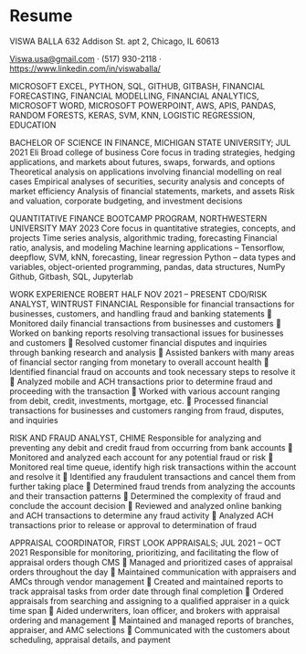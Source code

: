 # Resume
VISWA BALLA
632 Addison St. apt 2, Chicago, IL 60613

Viswa.usa@gmail.com · (517) 930-2118 · https://www.linkedin.com/in/viswaballa/

MICROSOFT EXCEL, PYTHON, SQL, GITHUB, GITBASH, FINANCIAL FORECASTING, FINANCIAL MODELLING, FINANCIAL ANALYTICS, MICROSOFT
WORD, MICROSOFT POWERPOINT, AWS, APIS, PANDAS, RANDOM FORESTS, KERAS, SVM, KNN, LOGISTIC REGRESSION,
EDUCATION

BACHELOR OF SCIENCE IN FINANCE, MICHIGAN STATE UNIVERSITY; JUL 2021
Eli Broad college of business
 Core focus in trading strategies, hedging applications, and markets about futures, swaps, forwards, and options
 Theoretical analysis on applications involving financial modelling on real cases
 Empirical analyses of securities, security analysis and concepts of market efficiency
 Analysis of financial statements, markets, and assets
 Risk and valuation, corporate budgeting, and investment decisions
 
QUANTITATIVE FINANCE BOOTCAMP PROGRAM, NORTHWESTERN UNIVERSITY MAY 2023
 Core focus in quantitative strategies, concepts, and projects
 Time series analysis, algorithmic trading, forecasting
 Financial ratio, analysis, and modeling
 Machine learning applications – Tensorflow, deepflow, SVM, kNN, forecasting, linear regression
 Python – data types and variables, object-oriented programming, pandas, data structures, NumPy
 Github, Gitbash, SQL, Jupyterlab
 
WORK EXPERIENCE
ROBERT HALF NOV 2021 – PRESENT
CDO/RISK ANALYST, WINTRUST FINANCIAL
Responsible for financial transactions for businesses, customers, and handling fraud and banking statements
  Monitored daily financial transactions from businesses and customers
  Worked on banking reports resolving transactional issues for businesses and customers
  Resolved customer financial disputes and inquiries through banking research and analysis
  Assisted bankers with many areas of financial sector ranging from monetary to overall account health
  Identified financial fraud on accounts and took necessary steps to resolve it
  Analyzed mobile and ACH transactions prior to determine fraud and proceeding with the transaction
  Worked with various account ranging from debit, credit, investments, mortgage, etc.
  Processed financial transactions for businesses and customers ranging from fraud, disputes, and inquiries
 
RISK AND FRAUD ANALYST, CHIME
Responsible for analyzing and preventing any debit and credit fraud from occurring from bank accounts
  Monitored and analyzed each account for any potential fraud or risk
  Monitored real time queue, identify high risk transactions within the account and resolve it
  Identified any fraudulent transactions and cancel them from further taking place
  Determined fraud trends from analyzing the accounts and their transaction patterns
  Determined the complexity of fraud and conclude the account decision
  Reviewed and analyzed online banking and ACH transactions to determine any fraud activity
  Analyzed ACH transactions prior to release or approval to determination of fraud

APPRAISAL COORDINATOR, FIRST LOOK APPRAISALS; JUL 2021 – OCT 2021
Responsible for monitoring, prioritizing, and facilitating the flow of appraisal orders though CMS
  Managed and prioritized cases of appraisal orders throughout the day
  Maintained communication with appraisers and AMCs through vendor management
  Created and maintained reports to track appraisal tasks from order date through final completion
  Ordered appraisals from searching and assigning to a qualified appraiser in a quick time span
  Aided underwriters, loan officer, and brokers with appraisal ordering and management
  Maintained and managed reports of branches, appraiser, and AMC selections
  Communicated with the customers about scheduling, appraisal details, and payment
